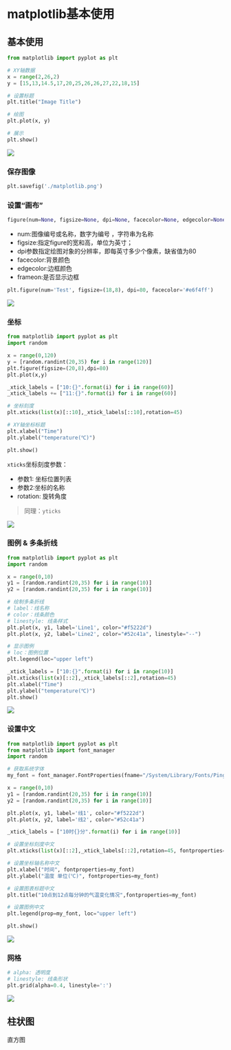# matplotlib基本使用

## 基本使用

```python
from matplotlib import pyplot as plt

# XY轴数据
x = range(2,26,2)
y = [15,13,14.5,17,20,25,26,26,27,22,18,15]

# 设置标题
plt.title("Image Title")

# 绘图
plt.plot(x, y)

# 展示
plt.show()
```

![](../assets/imgs/matplotlib/matplotlib.png)

###  保存图像

```python
plt.savefig('./matplotlib.png')
```

### 设置“画布”

```python
figure(num=None, figsize=None, dpi=None, facecolor=None, edgecolor=None, frameon=True)
```

- num:图像编号或名称，数字为编号 ，字符串为名称
- figsize:指定figure的宽和高，单位为英寸；
- dpi参数指定绘图对象的分辨率，即每英寸多少个像素，缺省值为80
- facecolor:背景颜色
- edgecolor:边框颜色
- frameon:是否显示边框

```python
plt.figure(num='Test', figsize=(18,8), dpi=80, facecolor='#e6f4ff')
```

![](../assets/imgs/matplotlib/fugure.png)

### 坐标

```python
from matplotlib import pyplot as plt
import random

x = range(0,120)
y = [random.randint(20,35) for i in range(120)]
plt.figure(figsize=(20,8),dpi=80)
plt.plot(x,y)

_xtick_labels = ["10:{}".format(i) for i in range(60)]
_xtick_labels += ["11:{}".format(i) for i in range(60)]

# 坐标刻度
plt.xticks(list(x)[::10],_xtick_labels[::10],rotation=45)

# XY轴坐标标题
plt.xlabel("Time")
plt.ylabel("temperature(℃)")

plt.show()
```

`xticks`坐标刻度参数：

- 参数1: 坐标位置列表
- 参数2:坐标的名称
- rotation: 旋转角度

> 同理：`yticks`

![](../assets/imgs/matplotlib/Figure_1.png)

### 图例 & 多条折线

```python
from matplotlib import pyplot as plt
import random

x = range(0,10)
y1 = [random.randint(20,35) for i in range(10)]
y2 = [random.randint(20,35) for i in range(10)]

# 绘制多条折线
# label：线名称
# color：线条颜色
# linestyle: 线条样式
plt.plot(x, y1, label='Line1', color="#f5222d")
plt.plot(x, y2, label='Line2', color="#52c41a", linestyle="--")

# 显示图例
# loc：图例位置
plt.legend(loc="upper left")

_xtick_labels = ["10:{}".format(i) for i in range(10)]
plt.xticks(list(x)[::2],_xtick_labels[::2],rotation=45)
plt.xlabel("Time")
plt.ylabel("temperature(℃)")
plt.show()
```

![](../assets/imgs/matplotlib/Figure_5.png)

### 设置中文

```python
from matplotlib import pyplot as plt
from matplotlib import font_manager
import random

# 获取系统字体
my_font = font_manager.FontProperties(fname="/System/Library/Fonts/PingFang.ttc")

x = range(0,10)
y1 = [random.randint(20,35) for i in range(10)]
y2 = [random.randint(20,35) for i in range(10)]

plt.plot(x, y1, label='线1', color="#f5222d")
plt.plot(x, y2, label='线2', color="#52c41a")

_xtick_labels = ["10时{}分".format(i) for i in range(10)]

# 设置坐标刻度中文
plt.xticks(list(x)[::2],_xtick_labels[::2],rotation=45, fontproperties=my_font)

# 设置坐标轴名称中文
plt.xlabel("时间", fontproperties=my_font)
plt.ylabel("温度 单位(℃)", fontproperties=my_font)

# 设置图表标题中文
plt.title("10点到12点每分钟的气温变化情况",fontproperties=my_font)

# 设置图例中文
plt.legend(prop=my_font, loc="upper left")

plt.show()
```

![](../assets/imgs/matplotlib/Figure_6.png)

### 网格

```python
# alpha: 透明度
# linestyle: 线条形状
plt.grid(alpha=0.4, linestyle=':')
```

![](../assets/imgs/matplotlib/Figure_7.png)

## 柱状图

直方图



```python

```